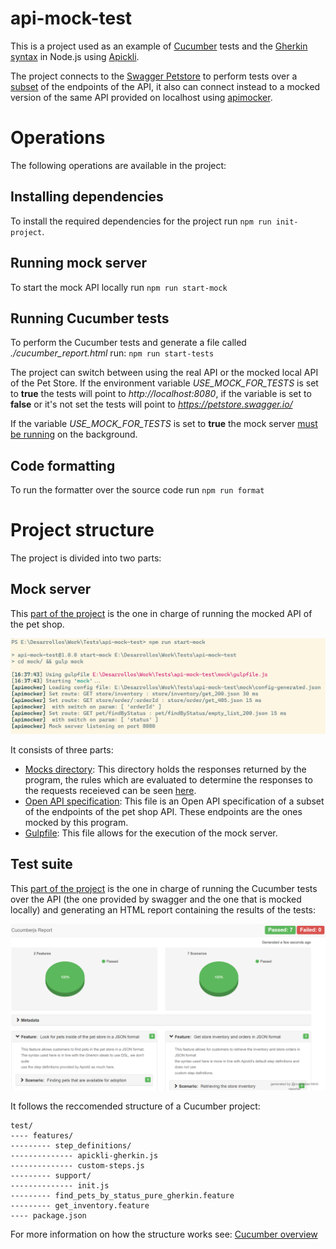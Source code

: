 # api-mock-test

This is a project used as an example of [Cucumber](https://cucumber.io/) tests and the [Gherkin syntax](https://cucumber.io/docs/gherkin/) in Node.js using [Apickli](https://github.com/apickli/apickli).

The project connects to the [Swagger Petstore](https://petstore.swagger.io/) to perform tests over a [subset](https://github.com/hdmsantander/api-mock-test/blob/main/mock/oas/pet-shop.json) of the endpoints of the API, it also can connect instead to a mocked version of the same API provided on localhost using [apimocker](https://github.com/gstroup/apimocker).

# Operations

The following operations are available in the project:

## Installing dependencies

To install the required dependencies for the project run `npm run init-project`.

## Running mock server

To start the mock API locally run `npm run start-mock`

## Running Cucumber tests

To perform the Cucumber tests and generate a file called _./cucumber_report.html_ run: `npm run start-tests`

The project can switch between using the real API or the mocked local API of the Pet Store. If the environment variable _USE_MOCK_FOR_TESTS_ is set to **true** the tests will point to _http://localhost:8080_, if the variable is set to **false** or it's not set the tests will point to _https://petstore.swagger.io/_

If the variable _USE_MOCK_FOR_TESTS_ is set to **true** the mock server [must be running](https://github.com/hdmsantander/api-mock-test#running-mock-server) on the background.

## Code formatting

To run the formatter over the source code run `npm run format` 

# Project structure

The project is divided into two parts:

## Mock server

This [part of the project](https://github.com/hdmsantander/api-mock-test/tree/main/mock) is the one in charge of running the mocked API of the pet shop.

![Mocked server](.img/mock-sample.png)

It consists of three parts:

* [Mocks directory](https://github.com/hdmsantander/api-mock-test/tree/main/mock/mocks): This directory holds the responses returned by the program, the rules which are evaluated to determine the responses to the requests receieved can be seen [here](https://github.com/hdmsantander/api-mock-test/blob/main/mock/config-generated.json).
* [Open API specification](https://github.com/hdmsantander/api-mock-test/blob/main/mock/oas/pet-shop.yaml): This file is an Open API specification of a subset of the endpoints of the pet shop API. These endpoints are the ones mocked by this program.
* [Gulpfile](https://github.com/hdmsantander/api-mock-test/blob/main/mock/gulpfile.js): This file allows for the execution of the mock server.

## Test suite

This [part of the project](https://github.com/hdmsantander/api-mock-test/tree/main/test) is the one in charge of running the Cucumber tests over the API (the one provided by swagger and the one that is mocked locally) and generating an HTML report containing the results of the tests:

![Test results](.img/report-sample.png)

It follows the reccomended structure of a Cucumber project: 

```
test/
---- features/
--------- step_definitions/
-------------- apickli-gherkin.js
-------------- custom-steps.js
--------- support/
-------------- init.js
--------- find_pets_by_status_pure_gherkin.feature
--------- get_inventory.feature
---- package.json

```

For more information on how the structure works see: [Cucumber overview](https://cucumber.io/docs/guides/overview/)